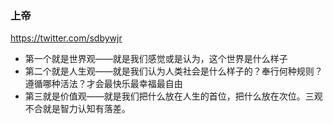 ### 上帝
https://twitter.com/sdbywjr
- 第一个就是世界观——就是我们感觉或是认为，这个世界是什么样子
- 第二个就是人生观——就是我们认为人类社会是什么样子的？奉行何种规则？遵循哪种活法？才会最快乐最幸福最自由
- 第三就是价值观——就是我们把什么放在人生的首位，把什么放在次位。三观不合就是智力认知有落差。